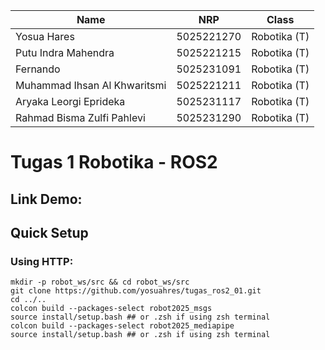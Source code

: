 | Name           | NRP        | Class     |
| ---            | ---        | ----------|
| Yosua Hares | 5025221270 | Robotika (T)|
| Putu Indra Mahendra | 5025221215 | Robotika (T) |
Fernando|5025231091|Robotika (T)|
|Muhammad Ihsan Al Khwaritsmi|5025221211|Robotika (T)|
|Aryaka Leorgi Eprideka|5025231117|Robotika (T)|
|Rahmad Bisma Zulfi Pahlevi|5025231290|Robotika (T)|


# Tugas 1 Robotika - ROS2

## Link Demo:


## Quick Setup 

### Using HTTP:

```
mkdir -p robot_ws/src && cd robot_ws/src
git clone https://github.com/yosuahres/tugas_ros2_01.git
cd ../..
colcon build --packages-select robot2025_msgs
source install/setup.bash ## or .zsh if using zsh terminal
colcon build --packages-select robot2025_mediapipe
source install/setup.bash ## or .zsh if using zsh terminal
```
